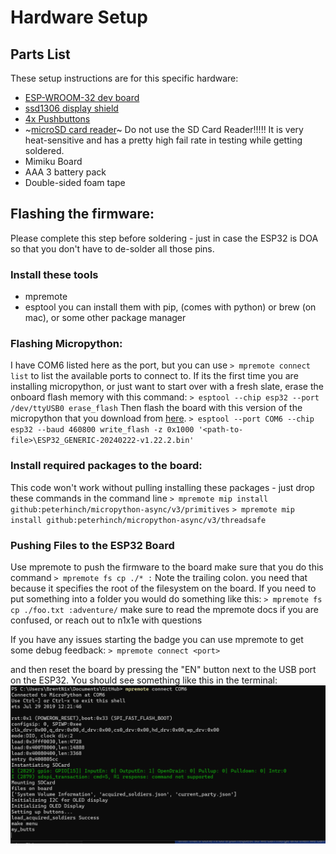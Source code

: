 # Hardware Setup

## Parts List

These setup instructions are for this specific hardware:
- [ESP-WROOM-32 dev board](https://www.amazon.com/dp/B08D5ZD528?psc=1&ref=ppx_yo2ov_dt_b_product_details)
- [ssd1306 display shield](https://www.amazon.com/dp/B09C5K91H7?psc=1&ref=ppx_yo2ov_dt_b_product_details) 
- [4x Pushbuttons](https://www.amazon.com/dp/B00R17XUFC?psc=1&ref=ppx_yo2ov_dt_b_product_details) 
- ~[microSD card reader](https://www.amazon.com/gp/product/B0989SM146/ref=ppx_yo_dt_b_asin_title_o00_s01?ie=UTF8&psc=1_)~ Do not use the SD Card Reader!!!!! It is very heat-sensitive and has a pretty high fail rate in testing while getting soldered. 
- Mimiku Board
- AAA 3 battery pack
- Double-sided foam tape

## Flashing the firmware:
Please complete this step before soldering - just in case the ESP32 is DOA so that you don't have to de-solder all those pins. 

### Install these tools
- mpremote
- esptool
you can install them with pip, (comes with python) or brew (on mac), or some other package manager

### Flashing Micropython:

I have COM6 listed here as the port, but you can use
`> mpremote connect list`
to list the available ports to connect to.
If its the first time you are installing micropython, or just want to start over with a fresh slate, erase the onboard flash memory with this command:
`> esptool --chip esp32 --port /dev/ttyUSB0 erase_flash`
Then flash the board with this version of the micropython that you download from [here](https://micropython.org/resources/firmware/ESP32_GENERIC-20240222-v1.22.2.bin). 
`> esptool --port COM6 --chip esp32 --baud 460800 write_flash -z 0x1000 '<path-to-file>\ESP32_GENERIC-20240222-v1.22.2.bin'`

### Install required packages to the board:
This code won't work without pulling installing these packages - just drop these commands in the command line
`> mpremote mip install github:peterhinch/micropython-async/v3/primitives`
`> mpremote mip install github:peterhinch/micropython-async/v3/threadsafe`

### Pushing Files to the ESP32 Board
Use mpremote to push the firmware to the board
make sure that you do this command 
`> mpremote fs cp ./* :`
Note the trailing colon. you need that because it specifies the root of the filesystem on the board. If you need to put something into a folder you would do something like this:
`> mpremote fs cp ./foo.txt :adventure/`
make sure to read the mpremote docs if you are confused, or reach out to n1x1e with questions

If you have any issues starting the badge you can use mpremote to get some debug feedback:
`> mpremote connect <port>`

and then reset the board by pressing the "EN" button next to the USB port on the ESP32.
You should see something like this in the terminal:
![Alt text](images/image2.png)
